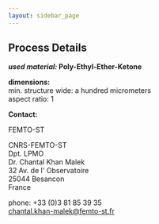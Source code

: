 ```yaml
---
layout: sidebar_page
---
```


## Process Details

__*used material:* Poly-Ethyl-Ether-Ketone__
	
__dimensions:__  
min. structure wide:	a hundred micrometers  
aspect ratio:	1
<!--break-->
__Contact:__

FEMTO-ST

CNRS-FEMTO-ST  
Dpt. LPMO  
Dr. Chantal Khan Malek  
32 Av. de l' Observatoire  
25044 Besancon  
France  

phone: +33 (0)3 81 85 39 35  
chantal.khan-malek@femto-st.fr